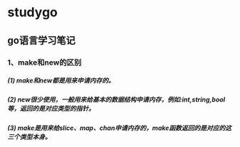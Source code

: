 # studygo
## go语言学习笔记
### 1、make和new的区别
#####  (1) make和new都是用来申请内存的。
#####  (2) new很少使用，一般用来给基本的数据结构申请内存，例如:int,string,bool等，返回的是对应类型的指针。
#####  (3) make是用来给slice、map、chan申请内存的，make函数返回的是对应的这三个类型本身。
